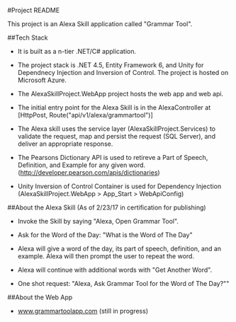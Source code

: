 #Project README

This project is an Alexa Skill application called "Grammar Tool".

##Tech Stack

* It is built as a n-tier .NET/C# application.

* The project stack is .NET 4.5, Entity Framework 6, and Unity for Dependnecy Injection and Inversion of Control.  The project is hosted on Microsoft Azure.

* The AlexaSkillProject.WebApp project hosts the web app and web api.

* The initial entry point for the Alexa Skill is in the AlexaController at [HttpPost, Route("api/v1/alexa/grammartool")]

* The Alexa skill uses the service layer (AlexaSkillProject.Services) to validate the request, map and persist the request (SQL Server), and deliver an appropriate response.

* The Pearsons Dictionary API is used to retireve a Part of Speech, Definition, and Example for any given word. (http://developer.pearson.com/apis/dictionaries)

* Unity Inversion of Control Container is used for Dependency Injection (AlexaSkillProject.WebApp > App_Start > WebApiConfig)

##About the Alexa Skill (As of 2/23/17 in certification for publishing)

* Invoke the Skill by saying "Alexa, Open Grammar Tool".

* Ask for the Word of the Day: "What is the Word of The Day"

* Alexa will give a word of the day, its part of speech, definition, and an example.  Alexa will then prompt the user to repeat the word.

* Alexa will continue with additional words with "Get Another Word".

* One shot request: "Alexa, Ask Grammar Tool for the Word of The Day?""

##About the Web App 

* www.grammartoolapp.com (still in progress)
